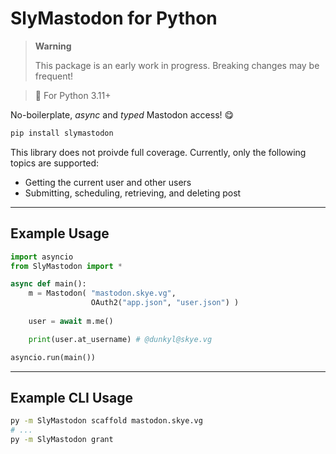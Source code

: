 # SlyMastodon for Python

> **Warning**
>
> This package is an early work in progress. Breaking changes may be frequent!

> 🐍 For Python 3.11+

No-boilerplate, *async* and *typed* Mastodon access! 😋
```sh
pip install slymastodon
```
This library does not proivde full coverage. Currently, only the following topics are supported:
- Getting the current user and other users
- Submitting, scheduling, retrieving, and deleting post

---

## Example Usage

```python
import asyncio
from SlyMastodon import *

async def main():
    m = Mastodon( "mastodon.skye.vg",
                  OAuth2("app.json", "user.json") )
    
    user = await m.me()

    print(user.at_username) # @dunkyl@skye.vg

asyncio.run(main())
```

---

## Example CLI Usage

```sh
py -m SlyMastodon scaffold mastodon.skye.vg
# ...
py -m SlyMastodon grant
```

